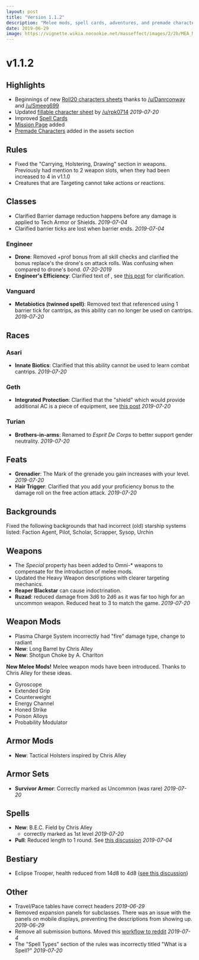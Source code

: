 ```yaml
---
layout: post
title: "Version 1.1.2"
description: "Melee mods, spell cards, adventures, and premade characters"
date: 2019-06-29
image: https://vignette.wikia.nocookie.net/masseffect/images/2/2b/MEA_Melee_Weapons.png/revision/latest?cb=20180324021732&format=original
---
```


# v1.1.2

## Highlights
- Beginnings of new [Roll20 characters sheets](https://www.reddit.com/r/masseffect5e/comments/c7h01l/updated_roll20_sheet/) thanks to [/u/Danrconway](https://www.reddit.com/u/Danrconway/) and [/u/Smeeg699](https://www.reddit.com/u/Smeeg699/)
- Updated [fillable character sheet](https://drive.google.com/open?id=1GLotuedjZ7AtLMhooBmhEFSU8TRuI4A7) by [/u/rpk0714](https://www.reddit.com/user/rpk0714) _2019-07-20_
- Improved [Spell Cards](/print/spell-cards)
- [Mission Page](/missions) added
- [Premade Characters](https://drive.google.com/open?id=1XlaCFmUpouNIaQSa1w8SnFRNEQrDcfpX) added in the assets section

## Rules
- Fixed the "Carrying, Holstering, Drawing" section in weapons. Previously had mention to 2 weapon slots, when they had been increased to 4 in v1.1.0
- Creatures that are Targeting cannot take actions or reactions.

## Classes

- Clarified Barrier damage reduction happens before any damage is applied to Tech Armor or Shields. _2019-07-04_
- Clarified barrier ticks are lost when barrier ends. _2019-07-04_


### Engineer
- __Drone__: Removed +prof bonus from all skill checks and clarified the bonus replace's the drone's on attack rolls. Was confusing when compared to drone's bond. _07-20-2019_ 
- __Engineer's Efficiency__: Clarified text of , see [this post](https://www.reddit.com/r/masseffect5e/comments/bqq0cu/confusion_with_engineers_efficiency/) for clarification.

### Vanguard
- __Metabiotics (twinned spell)__: Removed text that referenced using 1 barrier tick for cantrips, as this ability can no longer be used on cantrips. _2019-07-20_

## Races

### Asari
- __Innate Biotics__: Clarified that this ability cannot be used to learn combat cantrips. _2019-07-20_

### Geth
- __Integrated Protection__: Clarified that the "shield" which would provide additional AC is a piece of equipment, see [this post](https://www.reddit.com/r/masseffect5e/comments/cbhen0/question_help_with_building_geth/) _2019-07-20_

### Turian
- __Brothers-in-arms__: Renamed to _Esprit De Corps_ to better support gender neutrality. _2019-07-20_

## Feats
- __Grenadier__: The Mark of the grenade you gain increases with your level. _2019-07-20_
- __Hair Trigger__: Clarified that you add your proficiency bonus to the damage roll on the free action attack. _2019-07-20_

## Backgrounds
Fixed the following backgrounds that had incorrect (old) starship systems listed: Faction Agent, Pilot, Scholar,
Scrapper, Sysop, Urchin

## Weapons
- The _Special_ property has been added to Omni-* weapons to compensate for the introduction of melee mods.
- Updated the Heavy Weapon descriptions with clearer targeting mechanics.
- __Reaper Blackstar__ can cause indoctrination.
- __Ruzad__: reduced damage from 3d6 to 2d6 as it was far too high for an uncommon weapon. Reduced heat to 3 to match the game. _2019-07-20_

## Weapon Mods
- Plasma Charge System incorrectly had "fire" damage type, change to radiant
- __New__: Long Barrel by Chris Alley
- __New__: Shotgun Choke by A. Charlton

__New Melee Mods!__
Melee weapon mods have been introduced. Thanks to Chris Alley for these ideas.
- Gyroscope
- Extended Grip
- Counterweight
- Energy Channel
- Honed Strike
- Poison Alloys
- Probability Modulator

## Armor Mods
- __New__: Tactical Holsters inspired by Chris Alley

## Armor Sets
- __Survivor Armor__: Correctly marked as Uncommon (was rare) _2019-07-20_

## Spells
- __New__: B.E.C. Field by Chris Alley 
  - correctly marked as 1st level _2019-07-20_ 
- __Pull__: Reduced length to 1 round. See [this discussion](https://www.reddit.com/r/masseffect5e/comments/c68spq/pair_of_questions_for_the_citadel_hivemind_here/) _2019-07-04_

## Bestiary
- Eclipse Trooper, health reduced from 14d8 to 4d8 ([see this discussion](https://www.reddit.com/r/masseffect5e/comments/bt9pi4/question_about_enemy_stat_blocks/))

## Other
- Travel/Pace tables have correct headers _2019-06-29_
- Removed expansion panels for subclasses. There was an issue with the panels on mobile displays, preventing the descriptions from showing up. _2019-06-29_ 
- Remove all submission buttons. Moved this [workflow to reddit](https://www.reddit.com/r/masseffect5e/wiki/submissions/guidelines) _2019-07-4_
- The "Spell Types" section of the rules was incorrectly titled "What is a Spell?" _2019-07-20_


<br>
